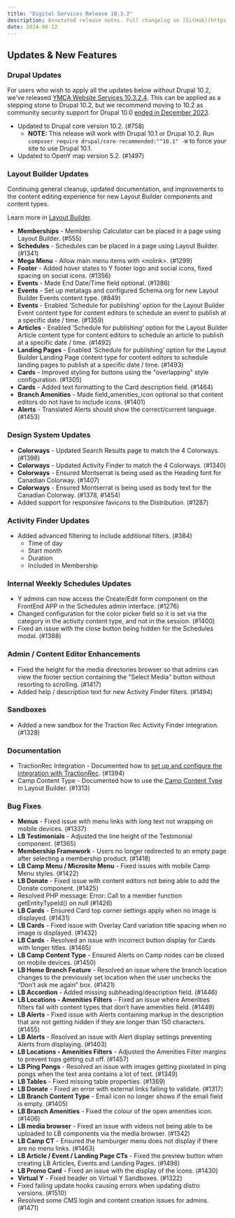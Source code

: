 ```yaml
---
title: "Digital Services Release 10.3.3"
description: Annotated release notes. Full changelog on [GitHub](https://github.com/YCloudYUSA/yusaopeny/releases/tag/10.3.3)
date: 2024-06-12
---
```


## Updates & New Features

### Drupal Updates

For users who wish to apply all the updates below _without_ Drupal 10.2, we've released [YMCA Website Services 10.3.2.4](https://github.com/YCloudYUSA/yusaopeny/releases/tag/10.3.2.4). This can be applied as a stepping stone to Drupal 10.2, but we recommend moving to 10.2 as community security support for Drupal 10.0 [ended in December 2023](https://endoflife.date/drupal).

* Updated to Drupal core version 10.2. (#758)
    * **NOTE:** This release will work with Drupal 10.1 or Drupal 10.2. Run `composer require drupal/core-recommended:"^10.1" -W` to force your site to use Drupal 10.1.
* Updated to OpenY map version 5.2. (#1497)

### Layout Builder Updates

Continuing general cleanup, updated documentation, and improvements to the content editing experience for new Layout Builder components and content types.

Learn more in [Layout Builder](/docs/user-documentation/layout-builder/).

* **Memberships** - Membership Calculator can be placed in a page using Layout Builder. (#555)
* **Schedules** - Schedules can be placed in a page using Layout Builder. (#1341)
* **Mega Menu** - Allow main menu items with &lt;nolink>. (#1299)
* **Footer** - Added hover states to Y footer logo and social icons, fixed spacing on social icons. (#1356)
* **Events** - Made End Date/Time field optional. (#1386)
* **Events** - Set up metatags and configured Schema.org for new Layout Builder Events content type. (#849)
* **Events** - Enabled ‘Schedule for publishing’ option for the Layout Builder Event content type for content editors to schedule an event to publish at a specific date / time. (#1359)
* **Articles** - Enabled ‘Schedule for publishing’ option for the Layout Builder Article content type for content editors to schedule an article to publish at a specific date / time. (#1492)
* **Landing Pages** - Enabled ‘Schedule for publishing’ option for the Layout Builder Landing Page content type for content editors to schedule landing pages to publish at a specific date / time. (#1493)
* **Cards** - Improved styling for buttons using the "overlapping" style configuration. (#1305)
* **Cards** - Added text formatting to the Card description field. (#1464)
* **Branch Amenities** - Made field_amenities_icon optional so that content editors do not have to include icons. (#1401)
* **Alerts** - Translated Alerts should show the correct/current language. (#1453)

### Design System Updates

* **Colorways** - Updated Search Results page to match the 4 Colorways. (#1398)
* **Colorways** - Updated Activity Finder to match the 4 Colorways. (#1340)
* **Colorways** - Ensured Montserrat is being used as the Heading font for Canadian Colorway. (#1407)
* **Colorways** - Ensured Montserrat is being used as body text for the Canadian Colorway.  (#1378, #1454)
* Added support for responsive favicons to the Distribution. (#1287)

### Activity Finder Updates

* Added advanced filtering to include additional filters. (#384)
    * Time of day
    * Start month
    * Duration
    * Included in Membership

### Internal Weekly Schedules Updates

* Y admins can now access the Create/Edit form component on the FrontEnd APP in the Schedules admin interface. (#1276)
* Changed configuration for the color picker field so it is set via the category in the activity content type, and not in the session. (#1400)
* Fixed an issue with the close button being hidden for the Schedules modal. (#1388)

### Admin / Content Editor Enhancements

* Fixed the height for the media directories browser so that admins can view the footer section containing the "Select Media" button without resorting to scrolling. (#1417)
* Added help / description text for new Activity Finder filters. (#1494)

### Sandboxes

* Added a new sandbox for the Traction Rec Activity Finder integration. (#1328)

### Documentation

* TractionRec Integration - Documented how to [set up and configure the integration with TractionRec](/docs/development/program-event-framework/#syncers). (#1394)
* Camp Content Type - Documented how to use the [Camp Content Type](/docs/user-documentation/content-types/camp/) in Layout Builder. (#1313)

### Bug Fixes

* **Menus** - Fixed issue with menu links with long text not wrapping on mobile devices. (#1337)
* **LB Testimonials** - Adjusted the line height of the Testimonial component. (#1365)
* **Membership Framework** - Users no longer redirected to an empty page after selecting a membership product. (#1418)
* **LB Camp Menu / Microsite Menu** - Fixed issues with mobile Camp Menu styles. (#1422)
* **LB Donate** - Fixed issue with content editors not being able to add the Donate component. (#1425)
* Resolved PHP message: Error: Call to a member function getEntityTypeId() on null (#1426)
* **LB Cards** - Ensured Card top corner settings apply when no image is displayed. (#1431)
* **LB Cards** - Fixed issue with Overlay Card variation title spacing when no image is displayed. (#1432)
* **LB Cards** - Resolved an issue with incorrect button display for Cards with longer titles. (#1465)
* **LB Camp Content Type** - Ensured Alerts on Camp nodes can be closed on mobile devices. (#1450)
* **LB Home Branch Feature** - Resolved an issue where the branch location changes to the previously set location when the user unchecks the “Don’t ask me again” box. (#1421)
* **LB Accordion** - Added missing subheading/description field. (#1446)
* **LB Locations - Amenities Filters** - Fixed an issue where Amenities filters fail with content types that don't have amenities field. (#1449)
* **LB Alerts** - Fixed issue with Alerts containing markup in the description that are not getting hidden if they are longer than 150 characters. (#1455)
* **LB Alerts** - Resolved an issue with Alert display settings preventing Alerts from displaying. (#1403)
* **LB Locations - Amenities Filters** - Adjusted the Amenities Filter margins to prevent tops getting cut off. (#1457)
* **LB Ping Pongs** - Resolved an issue with images getting pixelated in ping pongs when the text area contains a lot of text. (#1349)
* **LB Tables** - Fixed missing table properties. (#1369)
* **LB Donate** - Fixed an error with external links failing to validate. (#1317)
* **LB Branch Content Type** - Email icon no longer shows if the email field is empty. (#1405)
* **LB Branch Amenities** - Fixed the colour of the open amenities icon. (#1406)
* **LB media browser** - Fixed an issue with videos not being able to be uploaded to LB components via the media browser. (#1342)
* **LB Camp CT** - Ensured the hamburger menu does not display if there are no menu links. (#1463)
* **LB Article / Event / Landing Page CTs** - Fixed the preview button when creating LB Articles, Events and Landing Pages. (#1498)
* **LB Promo Card** - Fixed an issue with the display of the icons. (#1430)
* **Virtual Y** - Fixed header on Virtual Y Sandboxes. (#1322)
* Fixed failing update hooks causing errors when updating distro versions. (#1510)
* Resolved some CMS login and content creation issues for admins. (#1471)
